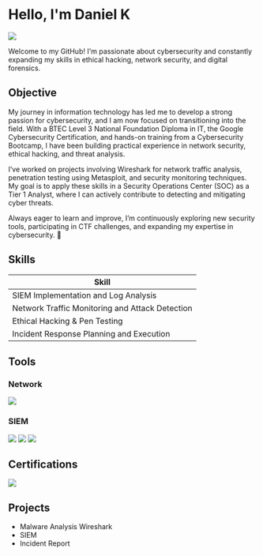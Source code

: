 # Hello, I'm Daniel K
<a href="https://linkedin.com"><img src="https://img.shields.io/badge/-LinkedIn-0072b1?&style=for-the-badge&logo=linkedin&logoColor=white" /></a>

Welcome to my GitHub! I'm passionate about cybersecurity and constantly expanding my skills in ethical hacking, network security, and digital forensics.

## Objective

My journey in information technology has led me to develop a strong passion for cybersecurity, and I am now focused on transitioning into the field. With a BTEC Level 3 National Foundation Diploma in IT, the Google Cybersecurity Certification, and hands-on training from a Cybersecurity Bootcamp, I have been building practical experience in network security, ethical hacking, and threat analysis.

I’ve worked on projects involving Wireshark for network traffic analysis, penetration testing using Metasploit, and security monitoring techniques. My goal is to apply these skills in a Security Operations Center (SOC) as a Tier 1 Analyst, where I can actively contribute to detecting and mitigating cyber threats.

Always eager to learn and improve, I’m continuously exploring new security tools, participating in CTF challenges, and expanding my expertise in cybersecurity. 🚀

## Skills

| Skill                                         |          
|-----------------------------------------------|
| SIEM Implementation and Log Analysis          | 
| Network Traffic Monitoring and Attack Detection | 
| Ethical Hacking & Pen Testing                 | 
| Incident Response Planning and Execution      | 

## Tools

### Network
<div>
    <img src="https://img.shields.io/badge/-Wireshark-1679A7?&style=for-the-badge&logo=Wireshark&logoColor=white" />
</div>

### SIEM
<div>
    <img src="https://img.shields.io/badge/-Microsoft_Sentinel-0078D4?&style=for-the-badge&logo=Microsoft&logoColor=white" />
    <img src="https://img.shields.io/badge/-Splunk-000000?&style=for-the-badge&logo=Splunk&logoColor=white" />
    <img src="https://img.shields.io/badge/-Elastic-005571?&style=for-the-badge&logo=Elastic&logoColor=white" />
</div>

## Certifications
<div>
<img src="https://www.google.com/url?sa=i&url=https%3A%2F%2Fvocal.media%2Feducation%2F10-google-certification-tips-to-help-you-pass&psig=AOvVaw0TffzAlQ0_lhbTpSRCVtQq&ust=1741818212947000&source=images&cd=vfe&opi=89978449&ved=0CBYQjRxqFwoTCJiNj9OIg4wDFQAAAAAdAAAAABAE&&logoColor=white" />
</div>

## Projects
- Malware Analysis Wireshark
- SIEM
- Incident Report
